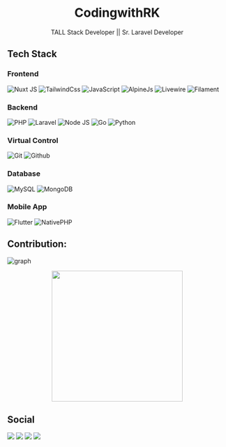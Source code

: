 <h1 align="center">CodingwithRK</h1>
<p align="center">TALL Stack Developer || Sr. Laravel Developer</p>

## Tech Stack

### Frontend
![Nuxt JS](https://img.shields.io/badge/-NuxtJs-00DC82?style=for-the-badge&logo=nuxt&logoColor=white)
![TailwindCss](https://img.shields.io/badge/TailwindCss-38bdf8?style=for-the-badge&logo=tailwindcss&logoColor=white)
![JavaScript](https://img.shields.io/badge/JavaScript-F7DF1E?style=for-the-badge&logo=javascript&logoColor=white)
![AlpineJs](https://img.shields.io/badge/AlpineJs-77c1d2?style=for-the-badge&logo=javascript&logoColor=white)
![Livewire](https://img.shields.io/badge/Livewire-fb70a9?style=for-the-badge&logo=livewire&logoColor=white)
![Filament](https://img.shields.io/badge/Filament-eab308?style=for-the-badge&logo=laravel&logoColor=f9322c)

### Backend
![PHP](https://img.shields.io/badge/-PHP-7a86b8?style=for-the-badge&logo=php&logoColor=white)
![Laravel](https://img.shields.io/badge/Laravel-f9322c?style=for-the-badge&logo=laravel&logoColor=white)
![Node JS](https://img.shields.io/badge/-NodeJs-5FA04E?style=for-the-badge&logo=nodedotjs&logoColor=white)
![Go](https://img.shields.io/badge/-go-00ADD8?style=for-the-badge&logo=go&logoColor=white)
![Python](https://img.shields.io/badge/-Python-224a6b?style=for-the-badge&logo=python&logoColor=white)

### Virtual Control
![Git](https://img.shields.io/badge/-Git-F1553A?style=for-the-badge&logo=git&logoColor=white)
![Github](https://img.shields.io/badge/-GitHub-000000?style=for-the-badge&logo=github&logoColor=white)

### Database
![MySQL](https://img.shields.io/badge/MySQL-3e6e93?style=for-the-badge&logo=mysql&logoColor=white)
![MongoDB](https://img.shields.io/badge/-mongodb-47A248?style=for-the-badge&logo=mongodb&logoColor=white)

### Mobile App
![Flutter](https://img.shields.io/badge/-flutter-02569B?style=for-the-badge&logo=flutter&logoColor=white)
![NativePHP](https://img.shields.io/badge/NativePHP-8696ed?style=for-the-badge&logo=laravel&logoColor=f9322c)



## Contribution:

![graph]

[graph]: https://github-readme-activity-graph.vercel.app/graph?username=codingwithrk&theme=github&hide_border=false&area=true


<p align="center">
<a href="https://www.gitanimals.org/en_US?utm_medium=image&utm_source=codingwithrk&utm_content=farm">
<img
  src="https://render.gitanimals.org/farms/codingwithrk"
  height="300"
/>
</a>
</p>


## Social
<div> 
  <a href="https://www.youtube.com/@codingwith-rk/videos" target="_blank"><img src="https://img.shields.io/badge/YouTube-FF0000?style=for-the-badge&logo=youtube&logoColor=white" target="_blank"></a>
  <a href="https://www.instagram.com/codingwithrk" target="_blank"><img src="https://img.shields.io/badge/instagram-f9322c?style=for-the-badge&logo=instagram&logoColor=white" target="_blank"></a> 
  <a href="https://www.linkedin.com/in/pappalarajkumar/" target="_blank"><img src="https://img.shields.io/badge/LinkedIn-%230077B5?style=for-the-badge&logo=linkedin&logoColor=white" target="_blank"></a> 
  <a href="https://x.com/CodingwithRK/" target="_blank"><img src="https://img.shields.io/badge/X-white?style=for-the-badge&logo=X&logoColor=black" target="_blank"></a> 
</div>
